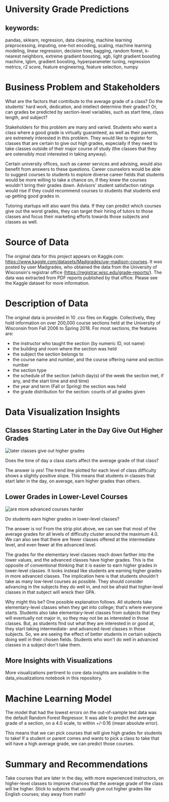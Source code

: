 # **University Grade Predictions**

## **keywords:** 
pandas, sklearn, regression, data cleaning, machine learning preprocessing, imputing, one-hot encoding, scaling, machine learning modeling, linear regression, decision tree, bagging, random forest, k-nearest neighbors, extreme gradient boosting, xgb, light gradient boosting machine, lgbm, gradient boosting, hyperparameter tuning, regression metrics, r2 score, feature engineering, feature selection, numpy


# Business Problem and Stakeholders

What are the factors that contribute to the average grade of a class? Do the students' hard work, dedication, and intellect determine their grades? Or, can grades be predicted by section-level variables, such as start time, class length, and subject?

Stakeholders for this problem are many and varied. Students who want a class where a good grade is virtually guaranteed, as well as their parents, are extremely interested in this problem. They would like to register for classes that are certain to give out high grades, especially if they need to take classes outside of their major course of study (the classes that they are ostensibly most interested in taking anyway). 

Certain university offices, such as career services and advising, would also benefit from answers to these questions. Career counselors would be able to suggest courses to students to explore diverse career fields that students would be more willing to take a chance on, if they knew the courses wouldn't bring their grades down. Advisors' student satisfaction ratings would rise if they could recommend courses to students that students end up getting good grades in. 

Tutoring startups will also want this data. If they can predict which courses give out the worst grades, they can target their hiring of tutors to those classes and focus their marketing efforts towards those subjects and classes as well.

# Source of Data

The original data for this project appears on Kaggle.com: https://www.kaggle.com/datasets/Madgrades/uw-madison-courses. It was posted by user Madgrades, who obtained the data from the University of Wisconsin's registrar office (https://registrar.wisc.edu/grade-reports/). The data was extracted from PDF reports published by that office. Please see the Kaggle dataset for more information.

# Description of Data

The original data is provided in 10 .csv files on Kaggle. Collectively, they hold information on over 200,000 course sections held at the University of Wisconsin from Fall 2006 to Spring 2018. For most sections, the features are:
- the instructor who taught the section (by numeric ID, not name)
- the building and room where the section was held
- the subject the section belongs to
- the course name and number, and the course offering name and section number
- the section type
- the schedule of the section (which day(s) of the week the section met, if any, and the start time and end time)
- the year and term (Fall or Spring) the section was held
- the grade distribution for the section: counts of all grades given


# Data Visualization Insights

## Classes Starting Later in the Day Give Out Higher Grades

![later classes give out higher grades](https://user-images.githubusercontent.com/123273072/234943368-f5002587-eed3-4e30-b988-46837b54decc.png)

Does the time of day a class starts affect the average grade of that class?

The answer is yes! The trend line plotted for each level of class difficulty shows a slightly positive slope. This means that students in classes that start later in the day, on average, earn higher grades than others. 

## Lower Grades in Lower-Level Courses

![are more advanced courses harder](https://user-images.githubusercontent.com/123273072/234943439-6bc09480-4581-478e-8676-6de33f089b42.png)

Do students earn higher grades in lower-level classes? 

The answer is no! From the strip plot above, we can see that most of the average grades for all levels of difficulty cluster around the maximum 4.0. We can also see that there are fewer classes offered at the intermediate level, and even fewer at the advanced level. 

The grades for the elementary level classes reach down farther into the lower values, and the advanced classes have higher grades. This is the opposite of conventional thinking that it is easier to earn higher grades in lower-level classes. It looks instead like students are earning higher grades in more advanced classes. The implication here is that students shouldn't take as many low-level courses as possible. They should consider advancing in the subjects they do well in, and not be afraid that higher-level classes in that subject will wreck their GPA. 

Why might this be? One possible explanation follows. All students take elementary-level classes when they get into college; that's where everyone starts. Students also take elementary-level classes from subjects that they will eventually not major in, so they may not be as interested in those classes. But, as students find out what they are interested in or good at, they start taking intermediate- and advanced-level classes in those subjects. So, we are seeing the effect of better students in certain subjects doing well in their chosen fields. Students who won't do well in advanced classes in a subject don't take them.

## More Insights with Visualizations

More visualizations pertinent to core data insights are available in the data_visualizations notebook in this repository.

# Machine Learning Model

The model that had the lowest errors on the out-of-sample test data was the default Random Forest Regressor. It was able to predict the average grade of a section, on a 4.0 scale, to within +/-0.16 (mean absolute error). 

This means that we can pick courses that will give high grades for students to take! If a student or parent comes and wants to pick a class to take that will have a high average grade, we can predict those courses.

# Summary and Recommendations

Take courses that are later in the day, with more experienced instructors, on higher-level classes to improve chances that the average grade of the class will be higher. Stick to subjects that usually give out higher grades like English courses; stay away from math!
